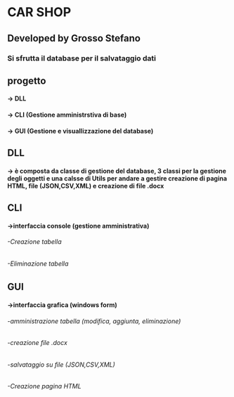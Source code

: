 # CAR SHOP
## Developed by Grosso Stefano

### Si sfrutta il database per il salvataggio dati

## progetto
#### -> DLL 
#### -> CLI (Gestione amministrstiva di base)
#### -> GUI (Gestione e visuallizzazione del database)

## DLL 
#### -> è composta da classe di gestione del database, 3 classi per la gestione degli oggetti e una calsse di Utils per andare a gestire creazione di pagina HTML, file (JSON,CSV,XML) e creazione di file .docx

## CLI
#### ->interfaccia console (gestione amministrativa)
###### -Creazione tabella
###### -Eliminazione tabella

## GUI
#### ->interfaccia grafica (windows form)
###### -amministrazione tabella (modifica, aggiunta, eliminazione)
###### -creazione file .docx
###### -salvataggio su file (JSON,CSV,XML)
###### -Creazione pagina HTML

